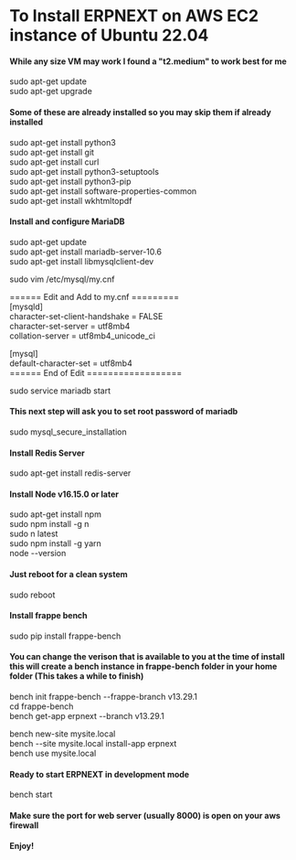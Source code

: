 # To Install ERPNEXT on AWS EC2 instance of Ubuntu 22.04
#### While any size VM may work I found a "t2.medium" to work best for me

sudo apt-get update  
sudo apt-get upgrade  

#### Some of these are already installed so you may skip them if already installed
sudo apt-get install python3  
sudo apt-get install git  
sudo apt-get install curl  
sudo apt-get install python3-setuptools  
sudo apt-get install python3-pip  
sudo apt-get install software-properties-common  
sudo apt-get install wkhtmltopdf  

#### Install and configure MariaDB
sudo apt-get update  
sudo apt-get install mariadb-server-10.6  
sudo apt-get install libmysqlclient-dev  

sudo vim /etc/mysql/my.cnf  

====== Edit and Add to my.cnf =========  
[mysqld]  
character-set-client-handshake = FALSE  
character-set-server = utf8mb4  
collation-server = utf8mb4_unicode_ci  
  
[mysql]  
default-character-set = utf8mb4  
====== End of Edit ==================  

sudo service mariadb start  
#### This next step will ask you to set root password of mariadb
sudo mysql_secure_installation  

#### Install Redis Server  
sudo apt-get install redis-server  

#### Install Node v16.15.0 or later  
sudo apt-get install npm  
sudo npm install -g n  
sudo n latest  
sudo npm install -g yarn    
node --version  

#### Just reboot for a clean system  
sudo reboot  

#### Install frappe bench
sudo pip install frappe-bench  

#### You can change the verison that is available to you at the time of install this will create a bench instance in frappe-bench folder in your home folder (This takes a while to finish)
bench init frappe-bench --frappe-branch v13.29.1  
cd frappe-bench  
bench get-app erpnext --branch v13.29.1  

bench new-site mysite.local  
bench --site mysite.local install-app erpnext  
bench use mysite.local  

#### Ready to start ERPNEXT in development mode
bench start  

#### Make sure the port for web server (usually 8000) is open on your aws firewall

#### Enjoy!





